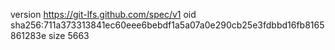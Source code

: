 version https://git-lfs.github.com/spec/v1
oid sha256:711a373313841ec60eee6bebdf1a5a07a0e290cb25e3fdbbd16fb8165861283e
size 5663
